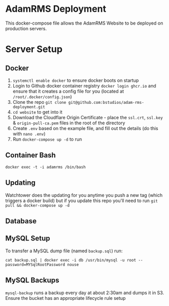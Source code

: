 # AdamRMS Deployment

This docker-compose file allows the AdamRMS Website to be deployed on production servers.

# Server Setup

## Docker

1. `systemctl enable docker` to ensure docker boots on startup
1. Login to Github docker container registry `docker login ghcr.io` and ensure that it creates a config file for you (located at `/root/.docker/config.json`)
1. Clone the repo `git clone git@github.com:bstudios/adam-rms-deployment.git`
1. `cd website` to get into it
1. Download the Cloudflare Origin Certificate - place the `ssl.crt`, `ssl.key` & `origin-pull-ca.pem` files in the root of the directory
1. Create `.env` based on the example file, and fill out the details (do this with `nano .env`)
1. Run `docker-compose up -d` to run

## Container Bash

`docker exec -t -i adamrms /bin/bash`

## Updating

Watchtower does the updating for you anytime you push a new tag (which triggers a docker build) but if you update this repo you'll need to run `git pull && docker-compose up -d`

## Database

## MySQL Setup

To transfer a MySQL dump file (named `backup.sql`) run:
```
cat backup.sql | docker exec -i db /usr/bin/mysql -u root --password=MYSqlRootPassword nouse
```

## MySQL Backups

`mysql-backup` runs a backup every day at about 2:30am and dumps it in S3. Ensure the bucket has an appropriate lifecycle rule setup